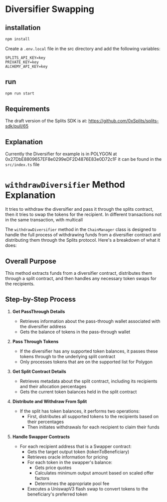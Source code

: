 # Diversifier Swapping

## installation

```bash
npm install
```
Create a `.env.local` file in the src directory and add the following variables:

```
SPLITS_API_KEY=key
PRIVATE_KEY=key
ALCHEMY_API_KEY=key
```
## run

```bash
npm run start
```

## Requirements
The draft version of the Splits SDK is at: https://github.com/0xSplits/splits-sdk/pull/65

## Explanation

Currently the Diversifier for example is in POLYGON at 0x27DbE8809657EF8e0299eDF2D4876E83e0D72c1F
it can be found in the `src/index.ts` file

# `withdrawDiversifier` Method Explanation

It tries to withdraw the diversifier and pass it through the splits contract, then it tries to swap the tokens for the recipient. In different transactions not in the same transaction, with multicall

The `withdrawDiversifier` method in the `ChainManager` class is designed to handle the full process of withdrawing funds from a diversifier contract and distributing them through the Splits protocol. Here's a breakdown of what it does:

## Overall Purpose
This method extracts funds from a diversifier contract, distributes them through a split contract, and then handles any necessary token swaps for the recipients.

## Step-by-Step Process

1. **Get PassThrough Details**
   - Retrieves information about the pass-through wallet associated with the diversifier address
   - Gets the balance of tokens in the pass-through wallet

2. **Pass Through Tokens**
   - If the diversifier has any supported token balances, it passes these tokens through to the underlying split contract
   - Only processes tokens that are on the supported list for Polygon

3. **Get Split Contract Details**
   - Retrieves metadata about the split contract, including its recipients and their allocation percentages
   - Gets the current token balances held in the split contract

4. **Distribute and Withdraw From Split**
   - If the split has token balances, it performs two operations:
     - First, distributes all supported tokens to the recipients based on their percentages
     - Then initiates withdrawals for each recipient to claim their funds

5. **Handle Swapper Contracts**
   - For each recipient address that is a Swapper contract:
     - Gets the target output token (tokenToBeneficiary)
     - Retrieves oracle information for pricing
     - For each token in the swapper's balance:
       - Gets price quotes
       - Calculates minimum output amount based on scaled offer factors
       - Determines the appropriate pool fee
     - Executes a UniswapV3 flash swap to convert tokens to the beneficiary's preferred token